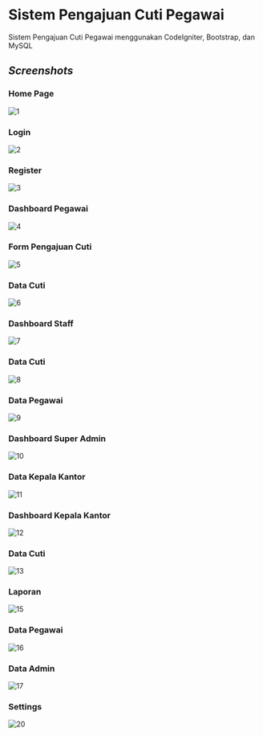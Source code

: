 # Sistem Pengajuan Cuti Pegawai
Sistem Pengajuan Cuti Pegawai menggunakan CodeIgniter, Bootstrap, dan MySQL

<i><h2>Screenshots</h2></i>

<h3>Home Page</h3>

![1](https://github.com/Pajar-Padillah/pengajuan-cuti/assets/81399270/f99b9fa6-054f-4162-8499-307db178afe9)

<h3>Login</h3>

![2](https://github.com/Pajar-Padillah/pengajuan-cuti/assets/81399270/b293e32a-98e8-4760-98ef-619bae4cdc90)

<h3>Register</h3>

![3](https://github.com/Pajar-Padillah/pengajuan-cuti/assets/81399270/790ebe82-a4c0-4286-8ddc-97bcdc617234)

<h3>Dashboard Pegawai</h3>

![4](https://github.com/Pajar-Padillah/pengajuan-cuti/assets/81399270/349b58e0-163d-43f7-816f-19bc53fa1283)

<h3>Form Pengajuan Cuti</h3>

![5](https://github.com/Pajar-Padillah/pengajuan-cuti/assets/81399270/a3c19cfe-7293-4984-88e6-1a92dbf925a4)

<h3>Data Cuti</h3>

![6](https://github.com/Pajar-Padillah/pengajuan-cuti/assets/81399270/4a121a7e-1c11-4067-9d96-7397ef4e4393)

<h3>Dashboard Staff</h3>

![7](https://github.com/Pajar-Padillah/pengajuan-cuti/assets/81399270/62851297-c56c-4819-8c85-662cfc267742)

<h3>Data Cuti</h3>

![8](https://github.com/Pajar-Padillah/pengajuan-cuti/assets/81399270/4427e971-81a9-4104-a1da-d85eb72cd000)

<h3>Data Pegawai</h3>

![9](https://github.com/Pajar-Padillah/pengajuan-cuti/assets/81399270/d743d45f-d0a5-4ade-aff6-69d7b619172f)

<h3>Dashboard Super Admin</h3>

![10](https://github.com/Pajar-Padillah/pengajuan-cuti/assets/81399270/64dc085b-7b79-4e2a-bc27-e77b6dc2c747)

<h3>Data Kepala Kantor</h3>

![11](https://github.com/Pajar-Padillah/pengajuan-cuti/assets/81399270/e50a4cb9-da64-4022-8dec-7430872569ea)

<h3>Dashboard Kepala Kantor</h3>

![12](https://github.com/Pajar-Padillah/pengajuan-cuti/assets/81399270/76e3990f-dbbc-4cfb-9b29-b9d822c54eb5)

<h3>Data Cuti</h3>

![13](https://github.com/Pajar-Padillah/pengajuan-cuti/assets/81399270/8c8bd5c5-7223-45ba-95f7-c51d874aad97)

<h3>Laporan</h3>

![15](https://github.com/Pajar-Padillah/pengajuan-cuti/assets/81399270/fefab24e-35cf-436a-bb80-8fd1d78174e1)

<h3>Data Pegawai</h3>

![16](https://github.com/Pajar-Padillah/pengajuan-cuti/assets/81399270/d5a48236-b4d3-4d13-aaab-92b6f9375ca7)

<h3>Data Admin</h3>

![17](https://github.com/Pajar-Padillah/pengajuan-cuti/assets/81399270/2efdac15-8594-49ff-9919-a5534a1a0441)

<h3>Settings</h3>

![20](https://github.com/Pajar-Padillah/pengajuan-cuti/assets/81399270/d10de601-30a0-4e67-b528-96a19f447d37)

